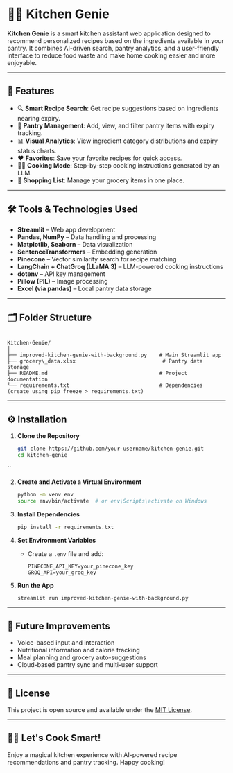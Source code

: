 
# 🧙‍♂️ Kitchen Genie

**Kitchen Genie** is a smart kitchen assistant web application designed to recommend personalized recipes based on the ingredients available in your pantry. It combines AI-driven search, pantry analytics, and a user-friendly interface to reduce food waste and make home cooking easier and more enjoyable.

---

## 🚀 Features

- 🔍 **Smart Recipe Search**: Get recipe suggestions based on ingredients nearing expiry.
- 📅 **Pantry Management**: Add, view, and filter pantry items with expiry tracking.
- 📊 **Visual Analytics**: View ingredient category distributions and expiry status charts.
- ❤️ **Favorites**: Save your favorite recipes for quick access.
- 👩‍🍳 **Cooking Mode**: Step-by-step cooking instructions generated by an LLM.
- 🛒 **Shopping List**: Manage your grocery items in one place.

---

## 🛠️ Tools & Technologies Used

- **Streamlit** – Web app development
- **Pandas, NumPy** – Data handling and processing
- **Matplotlib, Seaborn** – Data visualization
- **SentenceTransformers** – Embedding generation
- **Pinecone** – Vector similarity search for recipe matching
- **LangChain + ChatGroq (LLaMA 3)** – LLM-powered cooking instructions
- **dotenv** – API key management
- **Pillow (PIL)** – Image processing
- **Excel (via pandas)** – Local pantry data storage

---

## 🗂️ Folder Structure

```

Kitchen-Genie/
│
├── improved-kitchen-genie-with-background.py    # Main Streamlit app
├── grocery\_data.xlsx                            # Pantry data storage
├── README.md                                    # Project documentation
└── requirements.txt                             # Dependencies (create using pip freeze > requirements.txt)

````

---

## ⚙️ Installation

1. **Clone the Repository**
   ```bash
   git clone https://github.com/your-username/kitchen-genie.git
   cd kitchen-genie
``

2. **Create and Activate a Virtual Environment**

   ```bash
   python -m venv env
   source env/bin/activate  # or env\Scripts\activate on Windows
   ```

3. **Install Dependencies**

   ```bash
   pip install -r requirements.txt
   ```

4. **Set Environment Variables**

   * Create a `.env` file and add:

     ```
     PINECONE_API_KEY=your_pinecone_key
     GROQ_API=your_groq_key
     ```

5. **Run the App**

   ```bash
   streamlit run improved-kitchen-genie-with-background.py
   ```

---

## 📌 Future Improvements

* Voice-based input and interaction
* Nutritional information and calorie tracking
* Meal planning and grocery auto-suggestions
* Cloud-based pantry sync and multi-user support

---

## 📄 License

This project is open source and available under the [MIT License](LICENSE).

---

## 👨‍🍳 Let's Cook Smart!

Enjoy a magical kitchen experience with AI-powered recipe recommendations and pantry tracking. Happy cooking!
